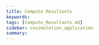 ```yaml
---
title: Compute Resultants
keywords: 
tags: [Compute_Resultants.md]
sidebar: cosimulation_application
summary: 
---
```

